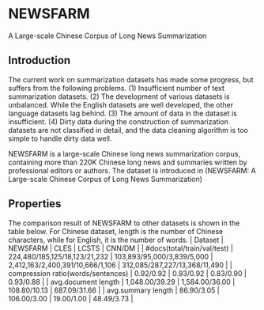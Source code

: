 # NEWSFARM
A Large-scale Chinese Corpus of Long News Summarization
## Introduction
The current work on summarization datasets has made some progress, but suffers from the following problems. 
(1) Insufficient number of text summarization datasets. 
(2) The development of various datasets is unbalanced. While the English datasets are well developed, the other language datasets lag behind. 
(3) The amount of data in the dataset is insufficient. 
(4) Dirty data during the construction of summarization datasets are not classified in detail, and the data cleaning algorithm is too simple to handle dirty data well.

NEWSFARM is a large-scale Chinese long news summarization corpus, containing more than 220K Chinese long news and summaries written by professional editors or authors.
The dataset is introduced in (NEWSFARM: A Large-scale Chinese Corpus of Long News Summarization)

## Properties
The comparison result of NEWSFARM to other datasets is shown in the table below. For Chinese dataset, length is the number of Chinese characters, while for English, it is the number of words.
| Dataset                     | NEWSFARM | CLES | LCSTS | CNN/DM |
| #docs(total/train/val/test) | 224,480/185,125/18,123/21,232 | 103,893/95,000/3,839/5,000 | 2,412,163/2,400,391/10,666/1,106 | 312,085/287,227/13,368/11,490 |
| compression ratio(words/sentences) | 0.92/0.92 | 0.93/0.92 | 0.83/0.90 | 0.93/0.88 |
| avg.document length | 1,048.00/39.29 | 1,584.00/36.00 | 108.80/10.13 | 687.09/31.66 |
| avg.summary length | 86.90/3.05 | 106.00/3.00 | 19.00/1.00 | 48.49/3.73 |
